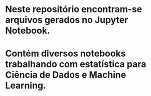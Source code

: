 # Neste repositório encontram-se arquivos gerados no Jupyter Notebook.
# Contém diversos notebooks trabalhando com estatística para Ciência de Dados e Machine Learning.

